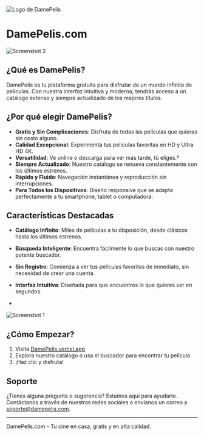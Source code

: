 ![Logo de DamePelis](https://github.com/TheNasky/DamePelis/blob/main/DamePelisLogo.png)

# DamePelis.com


![Screenshot 2](https://github.com/TheNasky/DamePelis/blob/main/public/Screenshot2.png)


## ¿Qué es DamePelis?

DamePelis es tu plataforma gratuita para disfrutar de un mundo infinito de películas. Con nuestra interfaz intuitiva y moderna, tendrás acceso a un catálogo extenso y siempre actualizado de los mejores títulos.

## ¿Por qué elegir DamePelis?

-  **Gratis y Sin Complicaciones**: Disfruta de todas las películas que quieras sin costo alguno.
-  **Calidad Excepcional**: Experimenta tus películas favoritas en HD y Ultra HD 4K.
-  **Versatilidad**: Ve online o descarga para ver más tarde, tú eliges.º
-  **Siempre Actualizado**: Nuestro catálogo se renueva constantemente con los últimos estrenos.
-  **Rápido y Fluido**: Navegación instantánea y reproducción sin interrupciones.
-  **Para Todos los Dispositivos**: Diseño responsive que se adapta perfectamente a tu smartphone, tablet o computadora.

## Características Destacadas

-  **Catálogo Infinito**: Miles de películas a tu disposición, desde clásicos hasta los últimos estrenos.
-  **Búsqueda Inteligente**: Encuentra fácilmente lo que buscas con nuestro potente buscador.
-  **Sin Registro**: Comienza a ver tus películas favoritas de inmediato, sin necesidad de crear una cuenta.
-  **Interfaz Intuitiva**: Diseñada para que encuentres lo que quieres ver en segundos.

-  
![Screenshot 1](https://github.com/TheNasky/DamePelis/blob/main/public/Screenshot1.png)


## ¿Cómo Empezar?

1. Visita [DamePelis.vercel.app](https://www.damepelis.vercel.app)
2. Explora nuestro catálogo o usa el buscador para encontrar tu película
3. ¡Haz clic y disfruta!

## Soporte

¿Tienes alguna pregunta o sugerencia? Estamos aquí para ayudarte. Contáctanos a través de nuestras redes sociales o envíanos un correo a soporte@damepelis.com.

---

DamePelis.com - Tu cine en casa, gratis y en alta calidad.
